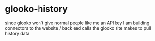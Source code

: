 # glooko-history

since glooko won't give normal people like me an API key I am building connectors to the website / back end calls the glooko site makes to pull history data
